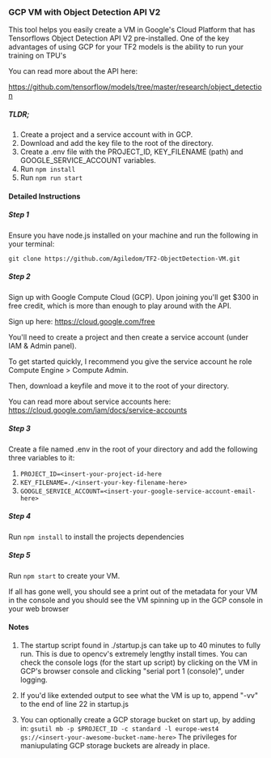 ### GCP VM with Object Detection API V2

This tool helps you easily create a VM in Google's Cloud Platform that has Tensorflows Object Detection API V2
pre-installed. One of the key advantages of using GCP for your TF2 models is the ability to run your training on TPU's

You can read more about the API here:

https://github.com/tensorflow/models/tree/master/research/object_detection

##### TLDR;

1. Create a project and a service account with in GCP.
2. Download and add the key file to the root of the directory.
3. Create a .env file with the PROJECT_ID, KEY_FILENAME (path) and GOOGLE_SERVICE_ACCOUNT variables.
4. Run `npm install`
5. Run `npm run start`

#### Detailed Instructions

##### Step 1

Ensure you have node.js installed on your machine and run the following in your terminal:

`git clone https://github.com/Agiledom/TF2-ObjectDetection-VM.git`

##### Step 2

Sign up with Google Compute Cloud (GCP). Upon joining you'll get \$300 in free credit, which is more than
enough to play around with the API.

Sign up here: https://cloud.google.com/free

You'll need to create a project and then create a service account (under IAM & Admin panel).

To get started quickly, I recommend you give the service account he role Compute Engine > Compute Admin.

Then, download a keyfile and move it to the root of your directory.

You can read more about service accounts here: https://cloud.google.com/iam/docs/service-accounts

##### Step 3

Create a file named .env in the root of your directory and add the following three variables to it:

1.  `PROJECT_ID=<insert-your-project-id-here`
2.  `KEY_FILENAME=./<insert-your-key-filename-here>`
3.  `GOOGLE_SERVICE_ACCOUNT=<insert-your-google-service-account-email-here>`

##### Step 4

Run `npm install` to install the projects dependencies

##### Step 5

Run `npm start` to create your VM.

If all has gone well, you should see a print out of the metadata for your VM in the console and you should
see the VM spinning up in the GCP console in your web browser

#### Notes

1. The startup script found in ./startup.js can take up to 40 minutes to fully run. This is due to opencv's
   extremely lengthy install times. You can check the console logs (for the start up script) by clicking on the VM in GCP's browser console and clicking "serial port 1 (console)", under logging.

2. If you'd like extended output to see what the VM is up to, append "-vv" to the end of line 22 in startup.js

3. You can optionally create a GCP storage bucket on start up, by adding in:
   `gsutil mb -p $PROJECT_ID -c standard -l europe-west4 gs://<insert-your-awesome-bucket-name-here>`
   The privileges for maniupulating GCP storage buckets are already in place.
